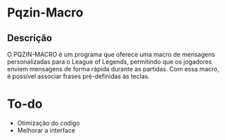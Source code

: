 # Pqzin-Macro

## Descrição
O PQZIN-MACRO é um programa que oferece uma macro de mensagens personalizadas para o League of Legends, permitindo que os jogadores enviem mensagens de forma rápida durante as partidas. Com essa macro, é possível associar frases pré-definidas às teclas.

# To-do
- Otimização do codigo
- Melhorar a interface
